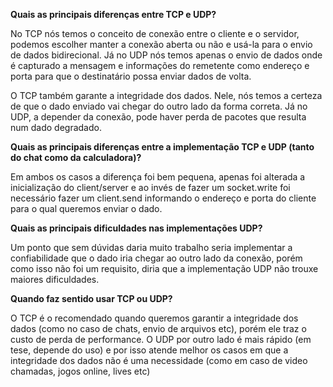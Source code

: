 **Quais as principais diferenças entre TCP e UDP?**

No TCP nós temos o conceito de conexão entre o cliente e o servidor, podemos escolher manter 
a conexão aberta ou não e usá-la para o envio de dados bidirecional. Já no UDP nós temos apenas 
o envio de dados onde é capturado a mensagem e informações do remetente como endereço e porta
para que o destinatário possa enviar dados de volta.

O TCP também garante a integridade dos dados. Nele, nós temos a certeza de que o dado enviado
vai chegar do outro lado da forma correta. Já no UDP, a depender da conexão, pode haver perda
de pacotes que resulta num dado degradado.

**Quais as principais diferenças entre a implementação TCP e UDP (tanto do chat como da calculadora)?**

Em ambos os casos a diferença foi bem pequena, apenas foi alterada a inicialização do client/server
e ao invés de fazer um socket.write foi necessário fazer um client.send informando o endereço e
porta do cliente para o qual queremos enviar o dado.

**Quais as principais dificuldades nas implementações UDP?**

Um ponto que sem dúvidas daria muito trabalho seria implementar a confiabilidade que o dado
iria chegar ao outro lado da conexão, porém como isso não foi um requisito, diria que a 
implementação UDP não trouxe maiores dificuldades.

**Quando faz sentido usar TCP ou UDP?**

O TCP é o recomendado quando queremos garantir a integridade dos dados (como no caso de chats,
envio de arquivos etc), porém ele traz o custo de perda de performance. O UDP por outro lado é
mais rápido (em tese, depende do uso) e por isso atende melhor os casos em que a integridade dos
dados não é uma necessidade (como em caso de  video chamadas, jogos online, lives etc)